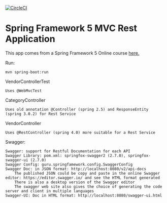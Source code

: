 [![CircleCI](https://circleci.com/gh/viktorcardona/spring5-recipe-app.svg?style=svg)](https://circleci.com/gh/viktorcardona/spring5-recipe-app)
# Spring Framework 5 MVC Rest Application

This app comes from a Spring Framework 5 Online course [here.](http://courses.springframework.guru/p/spring-framework-5-begginer-to-guru/?product_id=363173)

Run:

    mvn spring-boot:run

VendorControllerTest

    Uses @WebMvcTest

CategoryController

    Uses old annotation @Controller (spring 2.5) and ResponseEntity (spring 3.0.2) for Rest Service

VendorController

    Uses @RestController (spring 4.0) more suitable for a Rest Service

Swagger:

    Swagger: support for Restful Documentation for each API
    Swagger Library: pom.xml: springfox-swagger2 (2.7.0), springfox-swagger-ui (2.7.0)
    Swagger Config: guru.springfamework.config.SwaggerConfig 
    Swagger Doc: in JSON format: http://localhost:8080/v2/api-docs
        The published JSON could be copy and paste in the online Swagger editor: https://editor.swagger.io/ and see the HTML format generated
        There is also a desktop version of the Swagger editor
        The swagger web site also gives the choice of generating the code server and client in multiple languages  
    Swagger-UI: Doc in HTML format: http://localhost:8080/swagger-ui.html
    